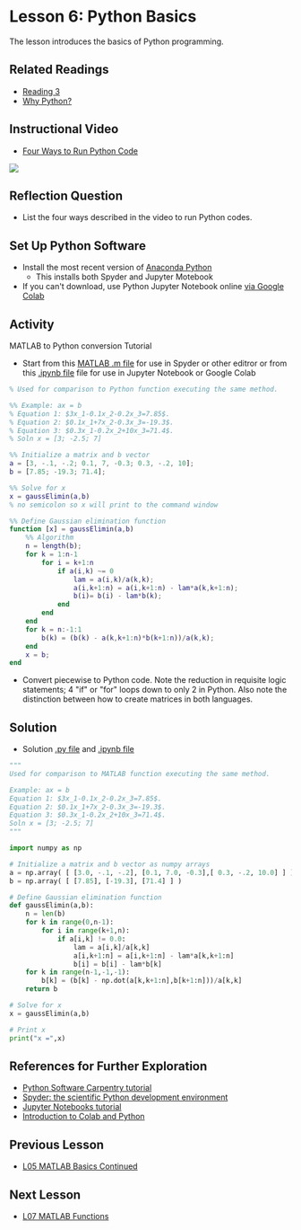 # **Lesson 6: Python Basics**

The lesson introduces the basics of Python programming.

## **Related Readings**
* [Reading 3](https://github.com/ashleefv/ApplNumComp/blob/master/RecommendedReading.md#reading-3)
* [Why Python?](https://towardsdatascience.com/why-python-is-not-the-programming-language-of-the-future-30ddc5339b66)

## **Instructional Video**
* [Four Ways to Run Python Code](https://www.youtube.com/watch?v=BRQ2DDpByE4&feature=emb_title&ab_channel=AshleeN.FordVersypt)

[![](http://img.youtube.com/vi/BRQ2DDpByE4/0.jpg)](http://www.youtube.com/watch?v=BRQ2DDpByE4 "")

## **Reflection Question**
* List the four ways described in the video to run Python codes. 
  
## **Set Up Python Software**
* Install the most recent version of [Anaconda Python](https://www.anaconda.com/products/individual)
  * This installs both Spyder and Jupyter Motebook
* If you can't download, use Python Jupyter Notebook online [via Google Colab](https://colab.research.google.com/) 

## **Activity**
MATLAB to Python conversion Tutorial

* Start from this [MATLAB .m file](/CHEclassFa20/In%20Class%20Problem%20Activities/Python/ConvertFromMATLABtoPython.m) for use in Spyder or other editror or from this [.ipynb file](/CHEclassFa20/In%20Class%20Problem%20Activities/Python/ConvertFromMATLABtoPython.ipynb) file for use in Jupyter Notebook or Google Colab

```MATLAB
% Used for comparison to Python function executing the same method.

%% Example: ax = b 
% Equation 1: $3x_1-0.1x_2-0.2x_3=7.85$. 
% Equation 2: $0.1x_1+7x_2-0.3x_3=-19.3$. 
% Equation 3: $0.3x_1-0.2x_2+10x_3=71.4$.
% Soln x = [3; -2.5; 7]

%% Initialize a matrix and b vector
a = [3, -.1, -.2; 0.1, 7, -0.3; 0.3, -.2, 10];
b = [7.85; -19.3; 71.4];

%% Solve for x
x = gaussElimin(a,b)
% no semicolon so x will print to the command window

%% Define Gaussian elimination function
function [x] = gaussElimin(a,b)
    %% Algorithm
    n = length(b);
    for k = 1:n-1
        for i = k+1:n
            if a(i,k) ~= 0
                lam = a(i,k)/a(k,k);
                a(i,k+1:n) = a(i,k+1:n) - lam*a(k,k+1:n);
                b(i)= b(i) - lam*b(k);
            end
        end
    end
    for k = n:-1:1
        b(k) = (b(k) - a(k,k+1:n)*b(k+1:n))/a(k,k);
    end
    x = b;
end
```
* Convert piecewise to Python code. Note the reduction in requisite logic statements; 4 "if" or "for" loops down to only 2 in Python. Also note the distinction between how to create matrices in both languages. 

## **Solution**
* Solution [.py file](/CHEclassFa20/In%20Class%20Problem%20Solutions/Python/ConvertFromMATLABtoPythonSoln.py) and [.ipynb file](/CHEclassFa20/In%20Class%20Problem%20Solutions/Python/ConvertFromMATLABtoPythonSoln.ipynb)

```Python
"""
Used for comparison to MATLAB function executing the same method.

Example: ax = b 
Equation 1: $3x_1-0.1x_2-0.2x_3=7.85$.                
Equation 2: $0.1x_1+7x_2-0.3x_3=-19.3$. 
Equation 3: $0.3x_1-0.2x_2+10x_3=71.4$.
Soln x = [3; -2.5; 7]
"""

import numpy as np

# Initialize a matrix and b vector as numpy arrays
a = np.array( [ [3.0, -.1, -.2], [0.1, 7.0, -0.3],[ 0.3, -.2, 10.0] ] )
b = np.array( [ [7.85], [-19.3], [71.4] ] )

# Define Gaussian elimination function
def gaussElimin(a,b):
    n = len(b)
    for k in range(0,n-1):
        for i in range(k+1,n):
            if a[i,k] != 0.0:
                lam = a[i,k]/a[k,k]
                a[i,k+1:n] = a[i,k+1:n] - lam*a[k,k+1:n]
                b[i] = b[i] - lam*b[k]
    for k in range(n-1,-1,-1):
        b[k] = (b[k] - np.dot(a[k,k+1:n],b[k+1:n]))/a[k,k]
    return b

# Solve for x
x = gaussElimin(a,b)

# Print x
print("x =",x)
```
  
## **References for Further Exploration**
* [Python Software Carpentry tutorial](https://swcarpentry.github.io/python-novice-inflammation/)
* [Spyder: the scientific Python development environment](https://fangohr.github.io/blog/spyder-the-scientific-python-development-environment.html)
* [Jupyter Notebooks tutorial](https://www.datacamp.com/community/tutorials/tutorial-jupyter-notebook)
* [Introduction to Colab and Python](https://colab.research.google.com/github/tensorflow/examples/blob/master/courses/udacity_intro_to_tensorflow_for_deep_learning/l01c01_introduction_to_colab_and_python.ipynb#scrollTo=X9uIpOS2zx7k)

## **Previous Lesson**
 * [L05 MATLAB Basics Continued](/L05%20MATLAB%20Basics%20Cont.md)

## **Next Lesson**
 * [L07 MATLAB Functions](/L07%20MATLAB%20Functions.md)
